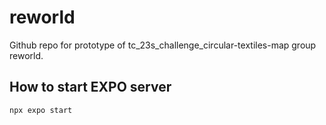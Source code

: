 # reworld
Github repo for prototype of tc_23s_challenge_circular-textiles-map group reworld.

## How to start EXPO server
```
npx expo start
```